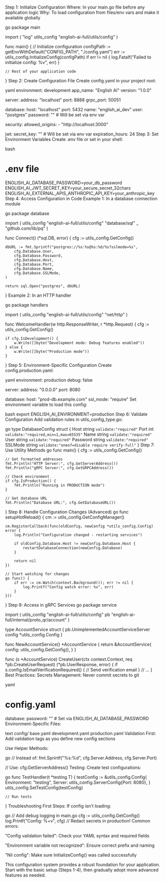 Step 1: Initialize Configuration
Where: In your main.go file before any application logic
Why: To load configuration from files/env vars and make it available globally

go
package main

import (
	"log"
	utils_config "english-ai-full/utils/config"
)

func main() {
	// Initialize configuration
	configPath := getEnvWithDefault("CONFIG_PATH", "./config.yaml")
	err := utils_config.InitializeConfig(configPath)
	if err != nil {
		log.Fatalf("Failed to initialize config: %v", err)
	}
	
	// Rest of your application code
}
Step 2: Create Configuration File
Create config.yaml in your project root:

yaml
environment: development
app_name: "English AI"
version: "1.0.0"

server:
  address: "localhost"
  port: 8888
  grpc_port: 50051

database:
  host: "localhost"
  port: 5432
  name: "english_ai_dev"
  user: "postgres"
  password: ""  # Will be set via env var

security:
  allowed_origins:
    - "http://localhost:3000"

jwt:
  secret_key: ""  # Will be set via env var
  expiration_hours: 24
Step 3: Set Environment Variables
Create .env file or set in your shell:

bash
# .env file
ENGLISH_AI_DATABASE_PASSWORD=your_db_password
ENGLISH_AI_JWT_SECRET_KEY=your_secure_secret_32chars
ENGLISH_AI_EXTERNAL_APIS_ANTHROPIC_API_KEY=your_anthropic_key
Step 4: Access Configuration in Code
Example 1: In a database connection module

go
package database

import (
	utils_config "english-ai-full/utils/config"
	"database/sql"
	_ "github.com/lib/pq"
)

func Connect() (*sql.DB, error) {
	cfg := utils_config.GetConfig()
	
	dbURL := fmt.Sprintf("postgres://%s:%s@%s:%d/%s?sslmode=%s",
		cfg.Database.User,
		cfg.Database.Password,
		cfg.Database.Host,
		cfg.Database.Port,
		cfg.Database.Name,
		cfg.Database.SSLMode,
	)
	
	return sql.Open("postgres", dbURL)
}
Example 2: In an HTTP handler

go
package handlers

import (
	utils_config "english-ai-full/utils/config"
	"net/http"
)

func WelcomeHandler(w http.ResponseWriter, r *http.Request) {
	cfg := utils_config.GetConfig()
	
	if cfg.IsDevelopment() {
		w.Write([]byte("Development mode: Debug features enabled"))
	} else {
		w.Write([]byte("Production mode"))
	}
}
Step 5: Environment-Specific Configuration
Create config.production.yaml:

yaml
environment: production
debug: false

server:
  address: "0.0.0.0"
  port: 8080

database:
  host: "prod-db.example.com"
  ssl_mode: "require"
Set environment variable to load this config:

bash
export ENGLISH_AI_ENVIRONMENT=production
Step 6: Validate Configuration
Add validation rules in utils_config_type.go:

go
type DatabaseConfig struct {
	Host     string `validate:"required"`
	Port     int    `validate:"required,min=1,max=65535"`
	Name     string `validate:"required"`
	User     string `validate:"required"`
	Password string `validate:"required"`
	SSLMode  string `validate:"oneof=disable require verify-full"`
}
Step 7: Use Utility Methods
go
func main() {
	cfg := utils_config.GetConfig()
	
	// Get formatted addresses
	fmt.Println("HTTP Server:", cfg.GetServerAddress())
	fmt.Println("gRPC Server:", cfg.GetGRPCAddress())
	
	// Check environment
	if cfg.IsProduction() {
		fmt.Println("Running in PRODUCTION mode")
	}
	
	// Get database URL
	fmt.Println("Database URL:", cfg.GetDatabaseURL())
}
Step 8: Handle Configuration Changes (Advanced)
go
func setupHotReload() {
	cm := utils_config.GetConfigManager()
	
	cm.RegisterCallback(func(oldConfig, newConfig *utils_config.Config) error {
		log.Println("Configuration changed - restarting services")
		
		if oldConfig.Database.Host != newConfig.Database.Host {
			restartDatabaseConnection(newConfig.Database)
		}
		
		return nil
	})
	
	// Start watching for changes
	go func() {
		if err := cm.Watch(context.Background()); err != nil {
			log.Printf("Config watch error: %v", err)
		}
	}()
}
Step 9: Access in gRPC Services
go
package service

import (
	utils_config "english-ai-full/utils/config"
	pb "english-ai-full/internal/proto_qr/account"
)

type AccountService struct {
	pb.UnimplementedAccountServiceServer
	config *utils_config.Config
}

func NewAccountService() *AccountService {
	return &AccountService{
		config: utils_config.GetConfig(),
	}
}

func (s *AccountService) CreateUser(ctx context.Context, req *pb.CreateUserRequest) (*pb.UserResponse, error) {
	if s.config.IsEmailVerificationRequired() {
		// Send verification email
	}
	// ...
}
Best Practices:
Secrets Management: Never commit secrets to git

yaml
# config.yaml
database:
  password: ""  # Set via ENGLISH_AI_DATABASE_PASSWORD
Environment-Specific Files:

text
config/
  base.yaml
  development.yaml
  production.yaml
Validation First: Add validation tags as you define new config sections

Use Helper Methods:

go
// Instead of:
fmt.Sprintf("%s:%d", cfg.Server.Address, cfg.Server.Port)

// Use:
cfg.GetServerAddress()
Testing: Create test configurations:

go
func TestHandler(t *testing.T) {
    testConfig := &utils_config.Config{
        Environment: "testing",
        Server: utils_config.ServerConfig{Port: 8080},
    }
    utils_config.SetTestConfig(testConfig)
    
    // Run tests
}
Troubleshooting First Steps:
If config isn't loading:

go
// Add debug logging in main.go
cfg := utils_config.GetConfig()
log.Printf("Config: %+v", cfg)  // Redact secrets in production!
Common errors:

"Config validation failed": Check your YAML syntax and required fields

"Environment variable not recognized": Ensure correct prefix and naming

"Nil config": Make sure InitializeConfig() was called successfully

This configuration system provides a robust foundation for your application. Start with the basic setup (Steps 1-4), then gradually adopt more advanced features as needed.